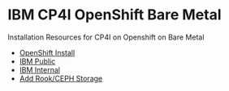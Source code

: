 # IBM CP4I OpenShift Bare Metal

Installation Resources for CP4I on Openshift on Bare Metal

- [OpenShift Install](https://docs.openshift.com/container-platform/4.2/installing/installing_bare_metal/installing-bare-metal.html)
- [IBM Public](https://github.com/ibm-cloud-architecture/refarch-privatecloud/blob/master/Install_OCP_4.x.md#introduction)
- [IBM Internal](https://github.ibm.com/hc-coc/ocp42-on-ibm-public-cloud/blob/master/documentation/overview.md)
- [Add Rook/CEPH Storage](Add-Rook-CEPH-Storage.md)
